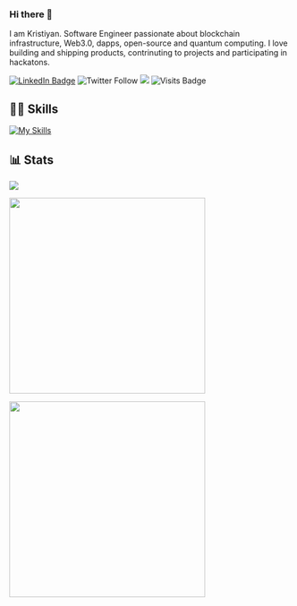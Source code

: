 ### Hi there 👋

I am Kristiyan. Software Engineer passionate about blockchain infrastructure, Web3.0, dapps, open-source and quantum computing. I love building and shipping products, contrinuting to projects and participating in hackatons.


[![LinkedIn Badge](https://img.shields.io/badge/LinkedIn-Profile-informational?style=flat&logo=linkedin&logoColor=white&color=blue)](https://www.linkedin.com/in/kristiyan-dilov-4317a4178/)
![Twitter Follow](https://img.shields.io/twitter/follow/kristiyan514?label=kristiyan514&logo=twitter&color=blue&style=flat)
![](https://dcbadge.vercel.app/api/shield/520315179171446785?style=flat)
![Visits Badge](https://badges.pufler.dev/visits/kris524/kris524?logo=GitHub&color=blueviolet&style=flat-square)

## 👨‍💻 Skills
[![My Skills](https://skillicons.dev/icons?i=python,rust,aws,git,docker,flask,gitlab,js,html,css,node)](https://skillicons.dev)


## 📊 Stats

<!-- ![](https://github-readme-streak-stats.herokuapp.com/?user=kris524&show_icons=true&count_private=true&height=50) -->

![](https://github-readme-stats.vercel.app/api?username=kris524)
<!-- https://github-readme-stats.vercel.app/api?username={username}  -->

<p>
  <a href="#"><img src="https://github-readme-stats.herokuapp.com/?username=kris524&show_icons=true&count_private=true" width="350"></a>
</p>
 
 <p>
  <a href="#"><img src="https://github-readme-stats.vercel.app/api?username=kris524&show_icons=true&count_private=true" width="350"></a>
</p>
 
